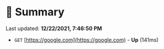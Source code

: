 # 📖 Summary
Last updated: **12/22/2021, 7:46:50 PM**

- `GET` [https://google.com](https://google.com) - **Up** (141ms)
